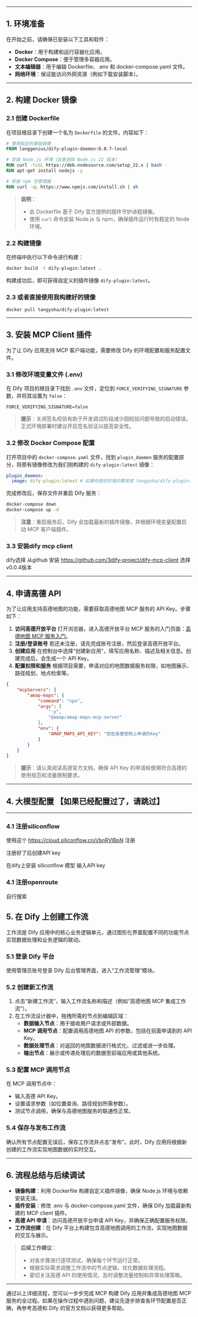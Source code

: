 ------

## 1. 环境准备

在开始之前，请确保已安装以下工具和软件：

- **Docker**：用于构建和运行容器化应用。
- **Docker Compose**：便于管理多容器应用。
- **文本编辑器**：用于编辑 Dockerfile、.env 和 docker-compose.yaml 文件。
- **网络环境**：保证能访问外网资源（例如下载安装脚本）。

------

## 2. 构建 Docker 镜像

### 2.1 创建 Dockerfile

在项目根目录下创建一个名为 `Dockerfile` 的文件，内容如下：

```dockerfile
# 使用指定的基础镜像
FROM langgenius/dify-plugin-daemon:0.0.7-local

# 安装 Node.js 环境（这里选择 Node.js 22 版本）
RUN curl -fsSL https://deb.nodesource.com/setup_22.x | bash -
RUN apt-get install nodejs -y

# 安装 npm 包管理器
RUN curl -qL https://www.npmjs.com/install.sh | sh
```

> **说明**：
>
> - 此 Dockerfile 基于 Dify 官方提供的插件守护进程镜像。
> - 使用 `curl` 命令安装 Node.js 与 npm，确保插件运行时有稳定的 Node 环境。

### 2.2 构建镜像

在终端中执行以下命令进行构建：

```bash
docker build -t dify-plugin:latest .
```

构建成功后，即可获得自定义的插件镜像 `dify-plugin:latest`。

### 2.3 或者直接使用我构建好的镜像

```
docker pull tangyoha/dify-plugin:latest
```



------

## 3. 安装 MCP Client 插件

为了让 Dify 应用支持 MCP 客户端功能，需要修改 Dify 的环境配置和服务配置文件。

### 3.1 修改环境变量文件 (.env)

在 Dify 项目的根目录下找到 `.env` 文件，定位到 `FORCE_VERIFYING_SIGNATURE` 参数，并将其设置为 `false`：

```dotenv
FORCE_VERIFYING_SIGNATURE=false
```

> **提示**：关闭签名校验有助于开发调试阶段减少因校验问题导致的启动错误。正式环境部署时建议开启签名验证以提高安全性。

### 3.2 修改 Docker Compose 配置

打开项目中的 `docker-compose.yaml` 文件，找到 `plugin_daemon` 服务的配置部分，将原有镜像修改为我们刚构建的 `dify-plugin:latest` 镜像：

```yaml
plugin_daemon:
  image: dify-plugin:latest # 如果你是拉的我的要改成 tangyoha/dify-plugin:latest
```

完成修改后，保存文件并重启 Dify 服务：

```bash
docker-compose down
docker-compose up -d
```

> **注意**：重启服务后，Dify 会加载最新的插件镜像，并根据环境变量配置启动 MCP 客户端插件。

### 3.3 安装dify mcp client

dify选择 从github 安装 https://github.com/3dify-project/dify-mcp-client 选择 v0.0.4版本

------

## 4. 申请高德 API

为了让应用支持高德地图的功能，需要获取高德地图 MCP 服务的 API Key。步骤如下：

1. **访问高德开放平台**
    打开浏览器，进入高德开放平台 MCP 服务的入门页面：[高德地图 MCP 服务入门](https://lbs.amap.com/api/mcp-server/gettingstarted)。
2. **注册/登录账号**
    若还未注册，请先完成账号注册，然后登录高德开放平台。
3. **创建应用**
    在控制台中选择“创建新应用”，填写应用名称、描述及相关信息。创建完成后，会生成一个 API Key。
4. **配置权限和服务**
    根据项目需要，申请对应的地图数据服务权限，如地图展示、路径规划、地点检索等。

```json
{
    "mcpServers": {
        "amap-maps": {
            "command": "npx",
            "args": [
                "-y",
                "@amap/amap-maps-mcp-server"
            ],
            "env": {
                "AMAP_MAPS_API_KEY": "您在高德官网上申请的key"
            }
        }
    }
}
```



> **提示**：请认真阅读高德官方文档，确保 API Key 的申请和使用符合高德的使用规范和流量限制要求。

------

## 4. 大模型配置 【如果已经配置过了，请跳过】

------

### 4.1 注册siliconflow

使用这个 https://cloud.siliconflow.cn/i/bnRVlBpN 注册

注册好了后创建API key

在dify上安装 siliconflow 模型 输入API key

### 4.1  注册openroute

自行搜索

## 5. 在 Dify 上创建工作流

工作流是 Dify 应用中的核心业务逻辑单元，通过图形化界面配置不同的功能节点实现数据处理和业务逻辑的联动。

### 5.1 登录 Dify 平台

使用管理员账号登录 Dify 后台管理界面，进入“工作流管理”模块。

### 5.2 创建新工作流

1. 点击“新建工作流”，输入工作流名称和描述（例如“高德地图 MCP 集成工作流”）。
2. 在工作流设计器中，拖拽所需的节点到编辑区域：
   - **数据输入节点**：用于接收用户请求或外部数据。
   - **MCP 调用节点**：配置调用高德地图 API 的参数，包括在前面申请到的 API Key。
   - **数据处理节点**：对返回的地图数据进行格式化、过滤或进一步处理。
   - **输出节点**：展示或传递处理后的数据至前端应用或其他系统。

### 5.3 配置 MCP 调用节点

在 MCP 调用节点中：

- 输入高德 API Key。
- 设置请求参数（如位置查询、路径规划所需参数）。
- 测试节点调用，确保与高德地图服务的联通性正常。

### 5.4 保存与发布工作流

确认所有节点配置无误后，保存工作流并点击“发布”。此时，Dify 应用将根据新创建的工作流实现地图数据的实时交互。

------

## 6. 流程总结与后续调试

- **镜像构建**：利用 Dockerfile 构建自定义插件镜像，确保 Node.js 环境与依赖安装无误。
- **插件安装**：修改 .env 与 docker-compose.yaml 文件，确保 Dify 加载最新构建的 MCP client 插件。
- **高德 API 申请**：访问高德开放平台申请 API Key，并确保正确配置服务权限。
- **工作流创建**：在 Dify 平台上构建包含高德地图调用的工作流，实现地图数据的交互与展示。

> **后续工作建议**：
>
> - 对各步骤进行逐项测试，确保每个环节运行正常。
> - 根据实际需求调整工作流中的节点逻辑，优化数据处理流程。
> - 密切关注高德 API 的使用情况，及时调整流量控制和异常处理策略。

------

通过以上详细流程，您可以一步步完成 MCP 构建 Dify 应用并集成高德地图 MCP 服务的全过程。如果在操作过程中遇到问题，建议先逐步排查各环节配置是否正确，再参考高德和 Dify 的官方文档以获得更多帮助。
